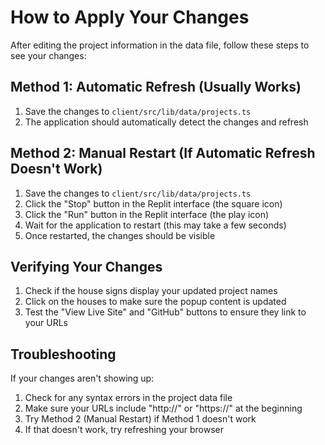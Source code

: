 # How to Apply Your Changes

After editing the project information in the data file, follow these steps to see your changes:

## Method 1: Automatic Refresh (Usually Works)

1. Save the changes to `client/src/lib/data/projects.ts`
2. The application should automatically detect the changes and refresh

## Method 2: Manual Restart (If Automatic Refresh Doesn't Work)

1. Save the changes to `client/src/lib/data/projects.ts`
2. Click the "Stop" button in the Replit interface (the square icon)
3. Click the "Run" button in the Replit interface (the play icon)
4. Wait for the application to restart (this may take a few seconds)
5. Once restarted, the changes should be visible

## Verifying Your Changes

1. Check if the house signs display your updated project names
2. Click on the houses to make sure the popup content is updated 
3. Test the "View Live Site" and "GitHub" buttons to ensure they link to your URLs

## Troubleshooting

If your changes aren't showing up:

1. Check for any syntax errors in the project data file
2. Make sure your URLs include "http://" or "https://" at the beginning
3. Try Method 2 (Manual Restart) if Method 1 doesn't work
4. If that doesn't work, try refreshing your browser